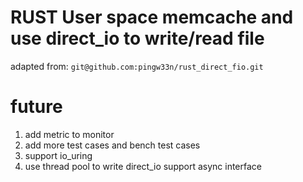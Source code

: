 # RUST User space memcache and use direct_io to write/read file

adapted from: `git@github.com:pingw33n/rust_direct_fio.git`

# future

1. add metric to monitor 
2. add more test cases and bench test cases 
3. support io_uring 
4. use thread pool to write direct_io support async interface
